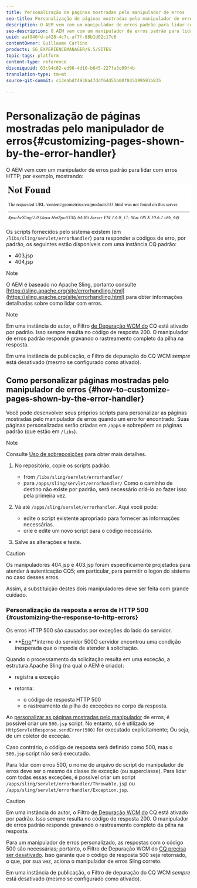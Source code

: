 ```yaml
---
title: Personalização de páginas mostradas pelo manipulador de erros
seo-title: Personalização de páginas mostradas pelo manipulador de erros
description: O AEM vem com um manipulador de erros padrão para lidar com erros HTTP
seo-description: O AEM vem com um manipulador de erros padrão para lidar com erros HTTP
uuid: aaf940fd-e428-4c7c-af7f-88b1d02c17c6
contentOwner: Guillaume Carlino
products: SG_EXPERIENCEMANAGER/6.5/SITES
topic-tags: platform
content-type: reference
discoiquuid: 63c94c82-ed96-4d10-b645-227fa3c09f4b
translation-type: tm+mt
source-git-commit: c13eabdf4938a47ddf64d55b00f845199591b835

---
```



# Personalização de páginas mostradas pelo manipulador de erros{#customizing-pages-shown-by-the-error-handler}

O AEM vem com um manipulador de erros padrão para lidar com erros HTTP; por exemplo, mostrando:

![chlimage_1-67](assets/chlimage_1-67a.png)

Os scripts fornecidos pelo sistema existem (em `/libs/sling/servlet/errorhandler`) para responder a códigos de erro, por padrão, os seguintes estão disponíveis com uma instância CQ padrão:

* 403,jsp
* 404,jsp

>[!NOTE]
>
>O AEM é baseado no Apache Sling, portanto consulte [https://sling.apache.org/site/errorhandling.html](https://sling.apache.org/site/errorhandling.html) para obter informações detalhadas sobre como lidar com erros.

>[!NOTE]
>
>Em uma instância do autor, o Filtro [de Depuração WCM do](/help/sites-deploying/osgi-configuration-settings.md) CQ está ativado por padrão. Isso sempre resulta no código de resposta 200. O manipulador de erros padrão responde gravando o rastreamento completo da pilha na resposta.
>
>Em uma instância de publicação, o Filtro de depuração do CQ WCM *sempre* está desativado (mesmo se configurado como ativado).

## Como personalizar páginas mostradas pelo manipulador de erros {#how-to-customize-pages-shown-by-the-error-handler}

Você pode desenvolver seus próprios scripts para personalizar as páginas mostradas pelo manipulador de erros quando um erro for encontrado. Suas páginas personalizadas serão criadas em `/apps` e sobrepõem as páginas padrão (que estão em `/libs`).

>[!NOTE]
>
>Consulte [Uso de sobreposições](/help/sites-developing/overlays.md) para obter mais detalhes.

1. No repositório, copie os scripts padrão:

   * from `/libs/sling/servlet/errorhandler/`
   * para `/apps/sling/servlet/errorhandler/`
   Como o caminho de destino não existe por padrão, será necessário criá-lo ao fazer isso pela primeira vez.

1. Vá até `/apps/sling/servlet/errorhandler`. Aqui você pode:

   * edite o script existente apropriado para fornecer as informações necessárias.
   * crie e edite um novo script para o código necessário.

1. Salve as alterações e teste.

>[!CAUTION]
>
>Os manipuladores 404.jsp e 403.jsp foram especificamente projetados para atender à autenticação CQ5; em particular, para permitir o logon do sistema no caso desses erros.
>
>Assim, a substituição destes dois manipuladores deve ser feita com grande cuidado.

### Personalização da resposta a erros de HTTP 500 {#customizing-the-response-to-http-errors}

Os erros HTTP 500 são causados por exceções do lado do servidor.

* **[Erro](https://www.w3.org/Protocols/rfc2616/rfc2616-sec10.html)**interno do servidor 500O servidor encontrou uma condição inesperada que o impedia de atender à solicitação.

Quando o processamento da solicitação resulta em uma exceção, a estrutura Apache Sling (na qual o AEM é criado):

* registra a exceção
* retorna:

   * o código de resposta HTTP 500
   * o rastreamento da pilha de exceções
   no corpo da resposta.

Ao [personalizar as páginas mostradas pelo manipulador](#how-to-customize-pages-shown-by-the-error-handler) de erros, é possível criar um `500.jsp` script. No entanto, só é utilizado se `HttpServletResponse.sendError(500)` for executado explicitamente; Ou seja, de um coletor de exceção.

Caso contrário, o código de resposta será definido como 500, mas o `500.jsp` script não será executado.

Para lidar com erros 500, o nome do arquivo do script do manipulador de erros deve ser o mesmo da classe de exceção (ou superclasse). Para lidar com todas essas exceções, é possível criar um script `/apps/sling/servlet/errorhandler/Throwable.js`p ou `/apps/sling/servlet/errorhandler/Exception.jsp`.

>[!CAUTION]
>
>Em uma instância do autor, o Filtro [de Depuração WCM do](/help/sites-deploying/osgi-configuration-settings.md) CQ está ativado por padrão. Isso sempre resulta no código de resposta 200. O manipulador de erros padrão responde gravando o rastreamento completo da pilha na resposta.
>
>Para um manipulador de erros personalizado, as respostas com o código 500 são necessárias; portanto, o Filtro de Depuração WCM do [CQ precisa ser desativado](/help/sites-deploying/osgi-configuration-settings.md). Isso garante que o código de resposta 500 seja retornado, o que, por sua vez, aciona o manipulador de erros Sling correto.
>
>Em uma instância de publicação, o Filtro de depuração do CQ WCM *sempre* está desativado (mesmo se configurado como ativado).

